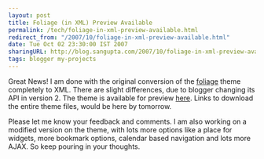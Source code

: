 ```yaml
---
layout: post
title: Foliage (in XML) Preview Available
permalink: /tech/foliage-in-xml-preview-available.html
redirect_from: "/2007/10/foliage-in-xml-preview-available.html"
date: Tue Oct 02 23:30:00 IST 2007
sharingURL: http://blog.sangupta.com/2007/10/foliage-in-xml-preview-available.html
tags: blogger my-projects
---
```


Great News! I am done with the original conversion of the <a href="http://foliage-for-blogger.blogspot.com/" 
title="Original Foliage theme for blogger">foliage</a> theme completely to XML. There are slight differences, 
due to blogger changing its API in version 2. The theme is available for preview <a href="http://foliage-in-xml.blogspot.com/" 
title="Modified XML Foliage theme for blogger">here</a>. Links to download the entire theme files, would be 
here by tomorrow.

<!-- break here -->

Please let me know your feedback and comments. I am also working on a modified version on the theme, with 
lots more options like a place for widgets, more bookmark options, calendar based navigation and lots 
more AJAX. So keep pouring in your thoughts.
